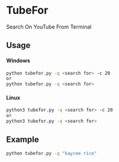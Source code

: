 # TubeFor
Search On YouTube From Terminal

## Usage

#### Windows
```bash
python tubefor.py -q <search for> -c 20
or
python tubefor.py -q <search for>
```

#### Linux
```bash
python3 tubefor.py -q <search for> -c 20
or
python3 tubefor.py -q <search for>
```

## Example
```bash
python tubefor.py -q "kaycee rice"
```

